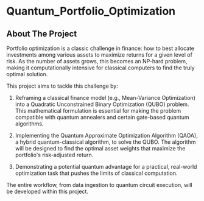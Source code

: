 # Quantum_Portfolio_Optimization

## About The Project
Portfolio optimization is a classic challenge in finance: how to best allocate investments among various assets to maximize returns for a given level of risk. As the number of assets grows, this becomes an NP-hard problem, making it computationally intensive for classical computers to find the truly optimal solution.

This project aims to tackle this challenge by:

1. Reframing a classical finance model (e.g., Mean-Variance Optimization) into a Quadratic Unconstrained Binary Optimization (QUBO) problem. This mathematical formulation is essential for making the problem compatible with quantum annealers and certain gate-based quantum algorithms.

2. Implementing the Quantum Approximate Optimization Algorithm (QAOA), a hybrid quantum-classical algorithm, to solve the QUBO. The algorithm will be designed to find the optimal asset weights that maximize the portfolio's risk-adjusted return.

3. Demonstrating a potential quantum advantage for a practical, real-world optimization task that pushes the limits of classical computation.

The entire workflow, from data ingestion to quantum circuit execution, will be developed within this project.
